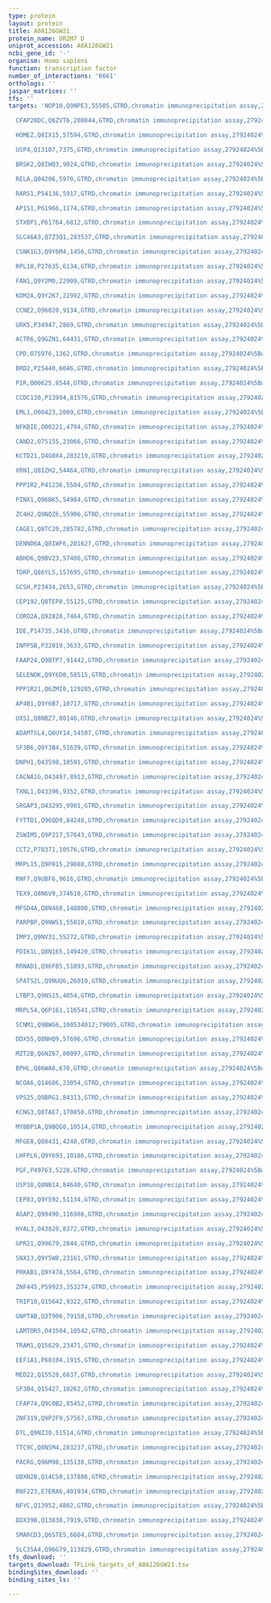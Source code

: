 ```yaml
---
type: protein
layout: protein
title: A0A126GW21
protein_name: OR2M7 D
uniprot_accession: A0A126GW21
ncbi_gene_id: '-'
organism: Homo sapiens
function: transcription factor
number_of_interactions: '6661'
orthologs: ''
jaspar_matrices: ''
tfs: ''
targets: 'NOP10,Q9NPE3,55505,GTRD,chromatin immunoprecipitation assay,27924024%5Buid%5D,No

  CFAP20DC,Q6ZVT6,200844,GTRD,chromatin immunoprecipitation assay,27924024%5Buid%5D,No

  HOMEZ,Q8IX15,57594,GTRD,chromatin immunoprecipitation assay,27924024%5Buid%5D,No

  USP4,Q13107,7375,GTRD,chromatin immunoprecipitation assay,27924024%5Buid%5D,No

  BRSK2,Q8IWQ3,9024,GTRD,chromatin immunoprecipitation assay,27924024%5Buid%5D,No

  RELA,Q04206,5970,GTRD,chromatin immunoprecipitation assay,27924024%5Buid%5D,No

  RARS1,P54136,5917,GTRD,chromatin immunoprecipitation assay,27924024%5Buid%5D,No

  AP1S1,P61966,1174,GTRD,chromatin immunoprecipitation assay,27924024%5Buid%5D,No

  STXBP1,P61764,6812,GTRD,chromatin immunoprecipitation assay,27924024%5Buid%5D,No

  SLC46A3,Q7Z3Q1,283537,GTRD,chromatin immunoprecipitation assay,27924024%5Buid%5D,No

  CSNK1G3,Q9Y6M4,1456,GTRD,chromatin immunoprecipitation assay,27924024%5Buid%5D,No

  RPL10,P27635,6134,GTRD,chromatin immunoprecipitation assay,27924024%5Buid%5D,No

  FAN1,Q9Y2M0,22909,GTRD,chromatin immunoprecipitation assay,27924024%5Buid%5D,No

  KDM2A,Q9Y2K7,22992,GTRD,chromatin immunoprecipitation assay,27924024%5Buid%5D,No

  CCNE2,O96020,9134,GTRD,chromatin immunoprecipitation assay,27924024%5Buid%5D,No

  GRK5,P34947,2869,GTRD,chromatin immunoprecipitation assay,27924024%5Buid%5D,No

  ACTR6,Q9GZN1,64431,GTRD,chromatin immunoprecipitation assay,27924024%5Buid%5D,No

  CPD,O75976,1362,GTRD,chromatin immunoprecipitation assay,27924024%5Buid%5D,No

  BRD2,P25440,6046,GTRD,chromatin immunoprecipitation assay,27924024%5Buid%5D,No

  PIR,O00625,8544,GTRD,chromatin immunoprecipitation assay,27924024%5Buid%5D,No

  CCDC130,P13994,81576,GTRD,chromatin immunoprecipitation assay,27924024%5Buid%5D,No

  EML1,O00423,2009,GTRD,chromatin immunoprecipitation assay,27924024%5Buid%5D,No

  NFKBIE,O00221,4794,GTRD,chromatin immunoprecipitation assay,27924024%5Buid%5D,No

  CAND2,O75155,23066,GTRD,chromatin immunoprecipitation assay,27924024%5Buid%5D,No

  KCTD21,Q4G0X4,283219,GTRD,chromatin immunoprecipitation assay,27924024%5Buid%5D,No

  XRN1,Q8IZH2,54464,GTRD,chromatin immunoprecipitation assay,27924024%5Buid%5D,No

  PPP1R2,P41236,5504,GTRD,chromatin immunoprecipitation assay,27924024%5Buid%5D,No

  PINX1,Q96BK5,54984,GTRD,chromatin immunoprecipitation assay,27924024%5Buid%5D,No

  ZC4H2,Q9NQZ6,55906,GTRD,chromatin immunoprecipitation assay,27924024%5Buid%5D,No

  CAGE1,Q8TC20,285782,GTRD,chromatin immunoprecipitation assay,27924024%5Buid%5D,No

  DENND6A,Q8IWF6,201627,GTRD,chromatin immunoprecipitation assay,27924024%5Buid%5D,No

  ABHD6,Q9BV23,57406,GTRD,chromatin immunoprecipitation assay,27924024%5Buid%5D,No

  TDRP,Q86YL5,157695,GTRD,chromatin immunoprecipitation assay,27924024%5Buid%5D,No

  GCSH,P23434,2653,GTRD,chromatin immunoprecipitation assay,27924024%5Buid%5D,No

  CEP192,Q8TEP8,55125,GTRD,chromatin immunoprecipitation assay,27924024%5Buid%5D,No

  CORO2A,Q92828,7464,GTRD,chromatin immunoprecipitation assay,27924024%5Buid%5D,No

  IDE,P14735,3416,GTRD,chromatin immunoprecipitation assay,27924024%5Buid%5D,No

  INPP5B,P32019,3633,GTRD,chromatin immunoprecipitation assay,27924024%5Buid%5D,No

  FAAP24,Q9BTP7,91442,GTRD,chromatin immunoprecipitation assay,27924024%5Buid%5D,No

  SELENOK,Q9Y6D0,58515,GTRD,chromatin immunoprecipitation assay,27924024%5Buid%5D,No

  PPP1R21,Q6ZMI0,129285,GTRD,chromatin immunoprecipitation assay,27924024%5Buid%5D,No

  AP4B1,Q9Y6B7,10717,GTRD,chromatin immunoprecipitation assay,27924024%5Buid%5D,No

  UXS1,Q8NBZ7,80146,GTRD,chromatin immunoprecipitation assay,27924024%5Buid%5D,No

  ADAMTSL4,Q6UY14,54507,GTRD,chromatin immunoprecipitation assay,27924024%5Buid%5D,No

  SF3B6,Q9Y3B4,51639,GTRD,chromatin immunoprecipitation assay,27924024%5Buid%5D,No

  DNPH1,O43598,10591,GTRD,chromatin immunoprecipitation assay,27924024%5Buid%5D,No

  CACNA1G,O43497,8913,GTRD,chromatin immunoprecipitation assay,27924024%5Buid%5D,No

  TXNL1,O43396,9352,GTRD,chromatin immunoprecipitation assay,27924024%5Buid%5D,No

  SRGAP3,O43295,9901,GTRD,chromatin immunoprecipitation assay,27924024%5Buid%5D,No

  FYTTD1,Q96QD9,84248,GTRD,chromatin immunoprecipitation assay,27924024%5Buid%5D,No

  ZSWIM5,Q9P217,57643,GTRD,chromatin immunoprecipitation assay,27924024%5Buid%5D,No

  CCT2,P78371,10576,GTRD,chromatin immunoprecipitation assay,27924024%5Buid%5D,No

  MRPL15,Q9P015,29088,GTRD,chromatin immunoprecipitation assay,27924024%5Buid%5D,No

  RNF7,Q9UBF6,9616,GTRD,chromatin immunoprecipitation assay,27924024%5Buid%5D,No

  TEX9,Q8N6V9,374618,GTRD,chromatin immunoprecipitation assay,27924024%5Buid%5D,No

  MFSD4A,Q8N468,148808,GTRD,chromatin immunoprecipitation assay,27924024%5Buid%5D,No

  PARPBP,Q9NWS1,55010,GTRD,chromatin immunoprecipitation assay,27924024%5Buid%5D,No

  IMP3,Q9NV31,55272,GTRD,chromatin immunoprecipitation assay,27924024%5Buid%5D,No

  PDIK1L,Q8N165,149420,GTRD,chromatin immunoprecipitation assay,27924024%5Buid%5D,No

  RRNAD1,Q96FB5,51093,GTRD,chromatin immunoprecipitation assay,27924024%5Buid%5D,No

  SPATS2L,Q9NUQ6,26010,GTRD,chromatin immunoprecipitation assay,27924024%5Buid%5D,No

  LTBP3,Q9NS15,4054,GTRD,chromatin immunoprecipitation assay,27924024%5Buid%5D,No

  MRPL54,Q6P161,116541,GTRD,chromatin immunoprecipitation assay,27924024%5Buid%5D,No

  SCNM1,Q9BWG6,100534012;79005,GTRD,chromatin immunoprecipitation assay,27924024%5Buid%5D,No

  DDX55,Q8NHQ9,57696,GTRD,chromatin immunoprecipitation assay,27924024%5Buid%5D,No

  MZT2B,Q6NZ67,80097,GTRD,chromatin immunoprecipitation assay,27924024%5Buid%5D,No

  BPHL,Q86WA6,670,GTRD,chromatin immunoprecipitation assay,27924024%5Buid%5D,No

  NCOA6,Q14686,23054,GTRD,chromatin immunoprecipitation assay,27924024%5Buid%5D,No

  VPS25,Q9BRG1,84313,GTRD,chromatin immunoprecipitation assay,27924024%5Buid%5D,No

  KCNG3,Q8TAE7,170850,GTRD,chromatin immunoprecipitation assay,27924024%5Buid%5D,No

  MYBBP1A,Q9BQG0,10514,GTRD,chromatin immunoprecipitation assay,27924024%5Buid%5D,No

  MFGE8,Q08431,4240,GTRD,chromatin immunoprecipitation assay,27924024%5Buid%5D,No

  LHFPL6,Q9Y693,10186,GTRD,chromatin immunoprecipitation assay,27924024%5Buid%5D,No

  PGF,P49763,5228,GTRD,chromatin immunoprecipitation assay,27924024%5Buid%5D,No

  USP38,Q8NB14,84640,GTRD,chromatin immunoprecipitation assay,27924024%5Buid%5D,No

  CEP83,Q9Y592,51134,GTRD,chromatin immunoprecipitation assay,27924024%5Buid%5D,No

  AGAP2,Q99490,116986,GTRD,chromatin immunoprecipitation assay,27924024%5Buid%5D,No

  HYAL3,O43820,8372,GTRD,chromatin immunoprecipitation assay,27924024%5Buid%5D,No

  GPR21,Q99679,2844,GTRD,chromatin immunoprecipitation assay,27924024%5Buid%5D,No

  SNX13,Q9Y5W8,23161,GTRD,chromatin immunoprecipitation assay,27924024%5Buid%5D,No

  PRKAB1,Q9Y478,5564,GTRD,chromatin immunoprecipitation assay,27924024%5Buid%5D,No

  ZNF445,P59923,353274,GTRD,chromatin immunoprecipitation assay,27924024%5Buid%5D,No

  TRIP10,Q15642,9322,GTRD,chromatin immunoprecipitation assay,27924024%5Buid%5D,No

  GNPTAB,Q3T906,79158,GTRD,chromatin immunoprecipitation assay,27924024%5Buid%5D,No

  LAMTOR5,O43504,10542,GTRD,chromatin immunoprecipitation assay,27924024%5Buid%5D,No

  TRAM1,Q15629,23471,GTRD,chromatin immunoprecipitation assay,27924024%5Buid%5D,No

  EEF1A1,P68104,1915,GTRD,chromatin immunoprecipitation assay,27924024%5Buid%5D,No

  MED22,Q15528,6837,GTRD,chromatin immunoprecipitation assay,27924024%5Buid%5D,No

  SF3B4,Q15427,10262,GTRD,chromatin immunoprecipitation assay,27924024%5Buid%5D,No

  CFAP74,Q9C0B2,85452,GTRD,chromatin immunoprecipitation assay,27924024%5Buid%5D,No

  ZNF319,Q9P2F9,57567,GTRD,chromatin immunoprecipitation assay,27924024%5Buid%5D,No

  DTL,Q9NZJ0,51514,GTRD,chromatin immunoprecipitation assay,27924024%5Buid%5D,No

  TTC9C,Q8N5M4,283237,GTRD,chromatin immunoprecipitation assay,27924024%5Buid%5D,No

  PACRG,Q96M98,135138,GTRD,chromatin immunoprecipitation assay,27924024%5Buid%5D,No

  UBXN2B,Q14CS0,137886,GTRD,chromatin immunoprecipitation assay,27924024%5Buid%5D,No

  RNF223,E7ERA6,401934,GTRD,chromatin immunoprecipitation assay,27924024%5Buid%5D,No

  NFYC,Q13952,4802,GTRD,chromatin immunoprecipitation assay,27924024%5Buid%5D,No

  DDX39B,Q13838,7919,GTRD,chromatin immunoprecipitation assay,27924024%5Buid%5D,No

  SMARCD3,Q6STE5,6604,GTRD,chromatin immunoprecipitation assay,27924024%5Buid%5D,No

  SLC35A4,Q96G79,113829,GTRD,chromatin immunoprecipitation assay,27924024%5Buid%5D,No'
tfs_download: ''
targets_download: TFLink_targets_of_A0A126GW21.tsv
bindingSites_download: ''
binding_sites_ls: ''

---
```

